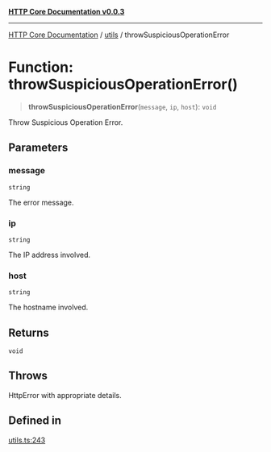[**HTTP Core Documentation v0.0.3**](../../README.md)

***

[HTTP Core Documentation](../../modules.md) / [utils](../README.md) / throwSuspiciousOperationError

# Function: throwSuspiciousOperationError()

> **throwSuspiciousOperationError**(`message`, `ip`, `host`): `void`

Throw Suspicious Operation Error.

## Parameters

### message

`string`

The error message.

### ip

`string`

The IP address involved.

### host

`string`

The hostname involved.

## Returns

`void`

## Throws

HttpError with appropriate details.

## Defined in

[utils.ts:243](https://github.com/stonemjs/http-core/blob/33a82b77e98ade423889148c13f25ccd40b75c8a/src/utils.ts#L243)
